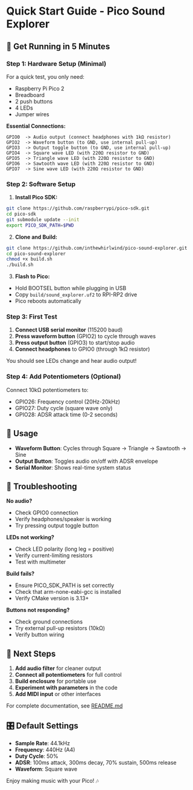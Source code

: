 # Quick Start Guide - Pico Sound Explorer

## 🚀 Get Running in 5 Minutes

### Step 1: Hardware Setup (Minimal)
For a quick test, you only need:
- Raspberry Pi Pico 2
- Breadboard
- 2 push buttons
- 4 LEDs
- Jumper wires

**Essential Connections:**
```
GPIO0  -> Audio output (connect headphones with 1kΩ resistor)
GPIO2  -> Waveform button (to GND, use internal pull-up)
GPIO3  -> Output toggle button (to GND, use internal pull-up)
GPIO4  -> Square wave LED (with 220Ω resistor to GND)
GPIO5  -> Triangle wave LED (with 220Ω resistor to GND)
GPIO6  -> Sawtooth wave LED (with 220Ω resistor to GND)
GPIO7  -> Sine wave LED (with 220Ω resistor to GND)
```

### Step 2: Software Setup

1. **Install Pico SDK:**
```bash
git clone https://github.com/raspberrypi/pico-sdk.git
cd pico-sdk
git submodule update --init
export PICO_SDK_PATH=$PWD
```

2. **Clone and Build:**
```bash
git clone https://github.com/inthewhirlwind/pico-sound-explorer.git
cd pico-sound-explorer
chmod +x build.sh
./build.sh
```

3. **Flash to Pico:**
- Hold BOOTSEL button while plugging in USB
- Copy `build/sound_explorer.uf2` to RPI-RP2 drive
- Pico reboots automatically

### Step 3: First Test

1. **Connect USB serial monitor** (115200 baud)
2. **Press waveform button** (GPIO2) to cycle through waves
3. **Press output button** (GPIO3) to start/stop audio
4. **Connect headphones** to GPIO0 (through 1kΩ resistor)

You should see LEDs change and hear audio output!

### Step 4: Add Potentiometers (Optional)

Connect 10kΩ potentiometers to:
- GPIO26: Frequency control (20Hz-20kHz)
- GPIO27: Duty cycle (square wave only)
- GPIO28: ADSR attack time (0-2 seconds)

## 🎵 Usage

- **Waveform Button**: Cycles through Square → Triangle → Sawtooth → Sine
- **Output Button**: Toggles audio on/off with ADSR envelope
- **Serial Monitor**: Shows real-time system status

## 🔧 Troubleshooting

**No audio?**
- Check GPIO0 connection
- Verify headphones/speaker is working
- Try pressing output toggle button

**LEDs not working?**
- Check LED polarity (long leg = positive)
- Verify current-limiting resistors
- Test with multimeter

**Build fails?**
- Ensure PICO_SDK_PATH is set correctly
- Check that arm-none-eabi-gcc is installed
- Verify CMake version is 3.13+

**Buttons not responding?**
- Check ground connections
- Try external pull-up resistors (10kΩ)
- Verify button wiring

## 📝 Next Steps

1. **Add audio filter** for cleaner output
2. **Connect all potentiometers** for full control
3. **Build enclosure** for portable use
4. **Experiment with parameters** in the code
5. **Add MIDI input** or other interfaces

For complete documentation, see [README.md](README.md)

## 🎛️ Default Settings

- **Sample Rate**: 44.1kHz
- **Frequency**: 440Hz (A4)
- **Duty Cycle**: 50%
- **ADSR**: 100ms attack, 300ms decay, 70% sustain, 500ms release
- **Waveform**: Square wave

Enjoy making music with your Pico! 🎶